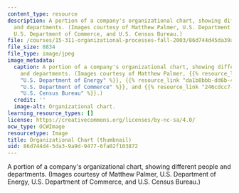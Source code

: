 ```yaml
---
content_type: resource
description: A portion of a company's organizational chart, showing different people
  and departments. (Images courtesy of Matthew Palmer, U.S. Department of Energy,
  U.S. Department of Commerce, and U.S. Census Bureau.)
file: /courses/15-311-organizational-processes-fall-2003/86d744d45da39a9d94776fa02f103872_15-311f03-th.jpg
file_size: 8834
file_type: image/jpeg
image_metadata:
  caption: A portion of a company's organizational chart, showing different people
    and departments. (Images courtesy of Matthew Palmer, {{% resource_link "fa9b0e93-3e2e-47e3-a36d-8b7d63ddba76"
    "U.S. Department of Energy" %}}, {{% resource_link "da1b0bbb-dd6b-4471-a8f3-087f843b03c3"
    "U.S. Department of Commerce" %}}, and {{% resource_link "246cdcc7-1516-436d-bc00-8643b8564b7c"
    "U.S. Census Bureau" %}}.)
  credit: ''
  image-alt: Organizational chart.
learning_resource_types: []
license: https://creativecommons.org/licenses/by-nc-sa/4.0/
ocw_type: OCWImage
resourcetype: Image
title: Organizational Chart (thumbnail)
uid: 86d744d4-5da3-9a9d-9477-6fa02f103872
---
```

A portion of a company's organizational chart, showing different people and departments. (Images courtesy of Matthew Palmer, U.S. Department of Energy, U.S. Department of Commerce, and U.S. Census Bureau.)